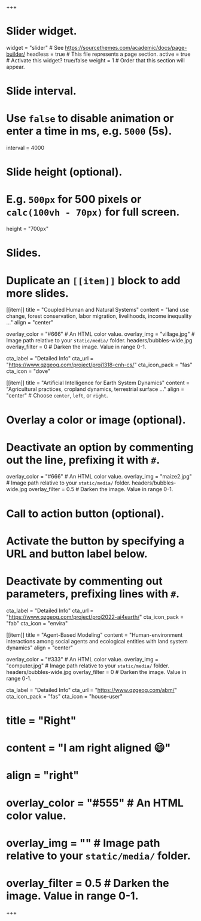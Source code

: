 +++
# Slider widget.
widget = "slider"  # See https://sourcethemes.com/academic/docs/page-builder/
headless = true  # This file represents a page section.
active = true  # Activate this widget? true/false
weight = 1  # Order that this section will appear.

# Slide interval.
# Use `false` to disable animation or enter a time in ms, e.g. `5000` (5s).
interval = 4000

# Slide height (optional).
# E.g. `500px` for 500 pixels or `calc(100vh - 70px)` for full screen.
height = "700px"

# Slides.
# Duplicate an `[[item]]` block to add more slides.

[[item]]
  title = "Coupled Human and Natural Systems"
  content = "land use change, forest conservation, labor migration, livelihoods, income inequality ..."
  align = "center"

  overlay_color = "#666"  # An HTML color value.
  overlay_img = "village.jpg"  # Image path relative to your `static/media/` folder. headers/bubbles-wide.jpg
  overlay_filter = 0  # Darken the image. Value in range 0-1.

  cta_label = "Detailed Info"
  cta_url = "https://www.qzgeog.com/project/proj1318-cnh-cs/"
  cta_icon_pack = "fas"
  cta_icon = "dove"

[[item]]
  title = "Artificial Intelligence for Earth System Dynamics"
  content = "Agricultural practices, cropland dynamics, terrestrial surface ..."
  align = "center"  # Choose `center`, `left`, or `right`.

  # Overlay a color or image (optional).
  #   Deactivate an option by commenting out the line, prefixing it with `#`.
  overlay_color = "#666"  # An HTML color value.
  overlay_img = "maize2.jpg"  # Image path relative to your `static/media/` folder. headers/bubbles-wide.jpg
  overlay_filter = 0.5  # Darken the image. Value in range 0-1.

  # Call to action button (optional).
  #   Activate the button by specifying a URL and button label below.
  #   Deactivate by commenting out parameters, prefixing lines with `#`.
  cta_label = "Detailed Info"
  cta_url = "https://www.qzgeog.com/project/proj2022-ai4earth/"
  cta_icon_pack = "fab"
  cta_icon = "envira"

[[item]]
  title = "Agent-Based Modeling"
  content = "Human-environment interactions among social agents and ecological entities with land system dynamics"
  align = "center"

  overlay_color = "#333"  # An HTML color value.
  overlay_img = "computer.jpg"  # Image path relative to your `static/media/` folder. headers/bubbles-wide.jpg
  overlay_filter = 0  # Darken the image. Value in range 0-1.

  cta_label = "Detailed Info"
  cta_url = "https://www.qzgeog.com/abm/"
  cta_icon_pack = "fas"
  cta_icon = "house-user"
  
#  title = "Right"
#  content = "I am right aligned :smile:"
#  align = "right"
#
#  overlay_color = "#555"  # An HTML color value.
#  overlay_img = ""  # Image path relative to your `static/media/` folder.
#  overlay_filter = 0.5  # Darken the image. Value in range 0-1.
+++
